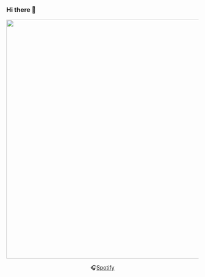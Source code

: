 ### Hi there 👋

<!--
**sp1014/sp1014** is a ✨ _special_ ✨ repository because its `README.md` (this file) appears on your GitHub profile.

Here are some ideas to get you started:

- 🔭 I’m currently working on ...
- 🌱 I’m currently learning ...
- 👯 I’m looking to collaborate on ...
- 🤔 I’m looking for help with ...
- 💬 Ask me about ...
- 📫 How to reach me: ...
- 😄 Pronouns: ...
- ⚡ Fun fact: ...
-->


<div align="center" width="50">

<img src="https://github.com/LuisC111/LuisC111/blob/main/img/sp1014.gif?raw=true" href="https://github.com/sp1014" width="625"/> <br>

  


🎧[Spotify](https://open.spotify.com/user/12136776903) <br>



</div>